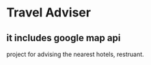 # Travel Adviser 
## it includes google map api
project for advising the nearest hotels, restruant.
